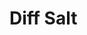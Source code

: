 # Diff Salt

<demo vue="./diff-salt.vue"
 :vueFiles="['./diff-salt.vue', './components/button.tsx', './components/button.style.ts', './components/theme.tsx']"/>
